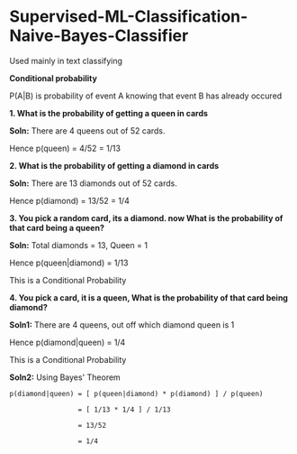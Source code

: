 # Supervised-ML-Classification-Naive-Bayes-Classifier

Used mainly in text classifying


**Conditional probability**

P(A|B) is probability of event A knowing that event B has already occured


**1. What is the probability of getting a queen in cards**

**Soln:** There are 4 queens out of 52 cards. 

Hence p(queen) = 4/52 = 1/13


**2. What is the probability of getting a diamond in cards**

**Soln:** There are 13 diamonds out of 52 cards.

Hence p(diamond) = 13/52 = 1/4


**3. You pick a random card, its a diamond. now What is the probability of that card being a queen?**

**Soln:** Total diamonds = 13, Queen = 1

Hence p(queen|diamond) = 1/13              

This is a Conditional Probability 


**4. You pick a card, it is a queen, What is the probability of that card being diamond?**

**Soln1:** There are 4 queens, out off which diamond queen is 1

Hence p(diamond|queen) = 1/4

This is a Conditional Probability 


**Soln2:** Using Bayes' Theorem

    p(diamond|queen) = [ p(queen|diamond) * p(diamond) ] / p(queen) 

                     = [ 1/13 * 1/4 ] / 1/13

                     = 13/52

                     = 1/4






